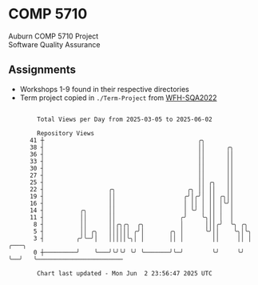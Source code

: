 # COMP 5710
Auburn COMP 5710 Project  
Software Quality Assurance

## Assignments
- Workshops 1-9 found in their respective directories
- Term project copied in `./Term-Project` from [WFH-SQA2022](https://github.com/wumphlett/WFH-SQA2022-AUBURN)

```

        Total Views per Day from 2025-03-05 to 2025-06-02

        Repository Views
      41 ┼                                           ╭╮
      38 ┤                                           ││      ╭╮
      36 ┤                                           ││      ││
      33 ┤                                           ││      ││
      30 ┤                                           ││      ││
      27 ┤                                           ││      ││
      25 ┤                                           ││ ╭╮   ││
      22 ┤                  ╭╮                    ╭╮ ││ ││   ││
      19 ┤                  ││                   ╭╯│╭╯│ ││ ╭╮││
      16 ┤                  ││                   │ ││ │ ││ │╰╯│
      14 ┤          ╭╮      ││                   │ ╰╯ │ ││ │  │
      11 ┤          ││      ││                  ╭╯    ╰╮││ │  │
       8 ┤          ││      ││╭╮╭╮  ╭╮          │      │││╭╯  ╰╮ ╭╮
       5 ┤          ││ ╭╮   ││││││ ╭╯│       ╭╮ │      ╰╯││    ╰╮│╰╮
       3 ┤         ╭╯╰─╯│   │││││╰╮│ │       ││ │        ││     ││ │  ╭───╮
       0 ┼─────────╯    ╰───╯╰╯╰╯ ╰╯ ╰───────╯╰─╯        ╰╯     ╰╯ ╰──╯   ╰────────────────────────

        Chart last updated - Mon Jun  2 23:56:47 2025 UTC
        
```
